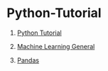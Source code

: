 # Python-Tutorial

1.  [Python Tutorial](https://github.com/alinemati45/Python-Tutorial/blob/main/Python%20Tutorial.ipynb)

2.  [Machine Learning General](https://github.com/alinemati45/Python-Tutorial/blob/main/Machine%20Learning%20General.ipynb)

3. [Pandas](https://github.com/alinemati45/Python-Tutorial/blob/main/Pandas%20.ipynb)
